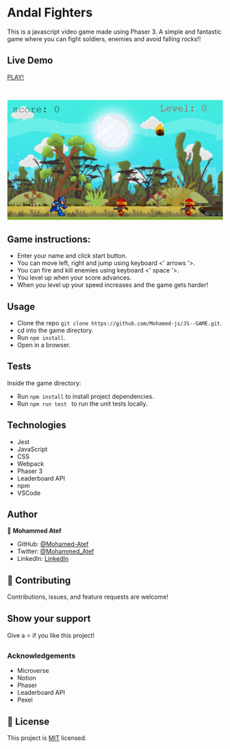 # Andal Fighters

This is a javascript video game made using Phaser 3. A simple and fantastic game where you can fight soldiers, enemies and avoid falling rocks!!


## Live Demo

[PLAY!](https://mohamed-js.github.io/RESTAURANT/)

<br>

![screenshot](./screenshot.png)

## Game instructions:

- Enter your name and click start button.
- You can move left, right and jump using keyboard <' arrows '>.
- You can fire and kill enemies using keyboard <' space '>.
- You level up when your score advances.
- When you level up your speed increases and the game gets harder!


## Usage

- Clone the repo  ```git clone https://github.com/Mohamed-js/JS--GAME.git```.
- cd into the game directory.
- Run  ```npm install```.
- Open in a browser.

## Tests

Inside the game directory:
- Run  ```npm install``` to install project dependencies.
- Run ```npm run test ``` to run the unit tests locally.


## Technologies

- Jest
- JavaScript
- CSS
- Webpack
- Phaser 3
- Leaderboard API
- npm
- VSCode

## Author

👤 **Mohammed Atef**

- GitHub: [@Mohamed-Atef](https://github.com/Mohamed-js)
- Twitter: [@Mohammed_Atef](https://twitter.com/Demovejetta)
- LinkedIn: [LinkedIn](https://www.linkedin.com/in/mohamed-js/)


## 🤝 Contributing

Contributions, issues, and feature requests are welcome!


## Show your support

Give a ⭐️ if you like this project!

### Acknowledgements

- Microverse
- Notion
- Phaser
- Leaderboard API
- Pexel

## 📝 License

This project is [MIT](LICENSE) licensed.
